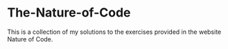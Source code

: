 # The-Nature-of-Code
This is a collection of my solutions to the exercises provided in the website Nature of Code.
